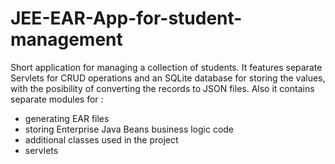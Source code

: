 # JEE-EAR-App-for-student-management

Short application for managing a collection of students. It features separate Servlets for CRUD operations and an SQLite database for storing the values, with the posibility of converting the records to JSON files.
Also it contains separate modules for :
 - generating EAR files
 - storing Enterprise Java Beans business logic code
 - additional classes used in the project
 - servlets 
